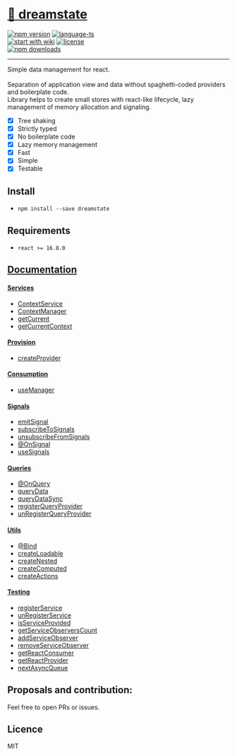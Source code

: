 # <a href='https://www.npmjs.com/package/dreamstate'> 🎸 dreamstate </a>

[![npm version](https://img.shields.io/npm/v/dreamstate.svg?style=flat-square)](https://www.npmjs.com/package/dreamstate)
[![language-ts](https://img.shields.io/badge/language-typescript-blue.svg?style=flat)](https://github.com/Neloreck/dreamstate/search?l=typescript)
<br/>
[![start with wiki](https://img.shields.io/badge/docs-wiki-blue.svg?style=flat)](https://github.com/Neloreck/dreamstate/wiki)
[![license](https://img.shields.io/badge/license-MIT-blue.svg?style=flat)](https://github.com/Neloreck/dreamstate/blob/master/LICENSE)
<br/>
[![npm downloads](https://img.shields.io/npm/dt/dreamstate.svg?style=flat-square)](https://www.npmjs.com/package/dreamstate)

<hr/>

Simple data management for react. <br/>
<br/>
Separation of application view and data without spaghetti-coded providers and boilerplate code. <br/>
Library helps to create small stores with react-like lifecycle, lazy management of memory allocation and signaling. <br/>

 - [x] Tree shaking
 - [x] Strictly typed
 - [x] No boilerplate code
 - [x] Lazy memory management
 - [x] Fast 
 - [x] Simple 
 - [x] Testable

## Install
- `npm install --save dreamstate`

## Requirements
- `react >= 16.8.0`

## [Documentation](https://github.com/Neloreck/dreamstate/wiki/Home)

#### [Services](https://github.com/Neloreck/dreamstate/wiki/services)
- [ContextService](https://github.com/Neloreck/dreamstate/wiki/ContextService)
- [ContextManager](https://github.com/Neloreck/dreamstate/wiki/ContextManager)
- [getCurrent](https://github.com/Neloreck/dreamstate/wiki/getCurrent)
- [getCurrentContext](https://github.com/Neloreck/dreamstate/wiki/getCurrentContext)


#### [Provision](https://github.com/Neloreck/dreamstate/wiki/provision)
- [createProvider](https://github.com/Neloreck/dreamstate/wiki/createProvider)

#### [Consumption](https://github.com/Neloreck/dreamstate/wiki/consumption)
- [useManager](https://github.com/Neloreck/dreamstate/wiki/useManager)

#### [Signals](https://github.com/Neloreck/dreamstate/wiki/signals)
- [emitSignal](https://github.com/Neloreck/dreamstate/wiki/emitSignal)
- [subscribeToSignals](https://github.com/Neloreck/dreamstate/wiki/subscribeToSignals)
- [unsubscribeFromSignals](https://github.com/Neloreck/dreamstate/wiki/unsubscribeFromSignals)
- [@OnSignal](https://github.com/Neloreck/dreamstate/wiki/@OnSignal)
- [useSignals](https://github.com/Neloreck/dreamstate/wiki/useSignals)

#### [Queries](https://github.com/Neloreck/dreamstate/wiki/queries)
- [@OnQuery](https://github.com/Neloreck/dreamstate/wiki/@OnQuery)
- [queryData](https://github.com/Neloreck/dreamstate/wiki/queryData)
- [queryDataSync](https://github.com/Neloreck/dreamstate/wiki/queryDataSync)
- [registerQueryProvider](https://github.com/Neloreck/dreamstate/wiki/registerQueryProvider)
- [unRegisterQueryProvider](https://github.com/Neloreck/dreamstate/wiki/unRegisterQueryProvider)

#### [Utils](https://github.com/Neloreck/dreamstate/wiki/utils)
- [@Bind](https://github.com/Neloreck/dreamstate/wiki/@Bind)
- [createLoadable](https://github.com/Neloreck/dreamstate/wiki/createLoadable)
- [createNested](https://github.com/Neloreck/dreamstate/wiki/createMutable)
- [createComputed](https://github.com/Neloreck/dreamstate/wiki/createComputed)
- [createActions](https://github.com/Neloreck/dreamstate/wiki/createActions)

#### [Testing](https://github.com/Neloreck/dreamstate/wiki/testing)
- [registerService](https://github.com/Neloreck/dreamstate/wiki/registerService)
- [unRegisterService](https://github.com/Neloreck/dreamstate/wiki/unRegisterService)
- [isServiceProvided](https://github.com/Neloreck/dreamstate/wiki/isServiceProvided)
- [getServiceObserversCount](https://github.com/Neloreck/dreamstate/wiki/getServiceObserversCount)
- [addServiceObserver](https://github.com/Neloreck/dreamstate/wiki/addServiceObserver)
- [removeServiceObserver](https://github.com/Neloreck/dreamstate/wiki/removeServiceObserver)
- [getReactConsumer](https://github.com/Neloreck/dreamstate/wiki/getReactConsumer)
- [getReactProvider](https://github.com/Neloreck/dreamstate/wiki/getReactProvider)
- [nextAsyncQueue](https://github.com/Neloreck/dreamstate/wiki/nextAsyncQueue)

## Proposals and contribution:
Feel free to open PRs or issues. <br/>

## Licence
MIT
